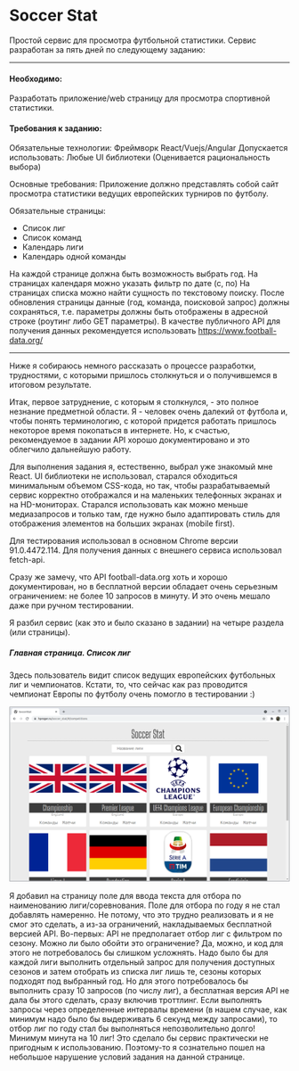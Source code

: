 # Soccer Stat
Простой сервис для просмотра футбольной статистики. Сервис разработан за пять дней по следующему заданию:

***
#### Необходимо:
Разработать приложение/web страницу для просмотра спортивной статистики.

#### Требования к заданию:
Обязательные технологии: Фреймворк React/Vuejs/Angular
Допускается использовать: Любые UI библиотеки (Оценивается
рациональность выбора)

Основные требования:
Приложение должно представлять собой сайт просмотра статистики ведущих
европейских турниров по футболу.

Обязательные страницы:
- Список лиг
- Список команд
- Календарь лиги
- Календарь одной команды

На каждой странице должна быть возможность выбрать год. На страницах календаря можно указать фильтр по дате (с, по)
На страницах списка можно найти сущность по текстовому поиску. После обновления страницы данные (год, команда, поисковой
запрос) должны сохраняться, т.е. параметры должны быть отображены в адресной строке (роутинг либо GET параметры).
В качестве публичного API для получения данных рекомендуется использовать https://www.football-data.org/
***

Ниже я собираюсь немного рассказать о процессе разработки, трудностями, с которыми пришлось столкнуться и о получившемся 
в итоговом результате.

Итак, первое затруднение, с которым я столкнулся, - это полное незнание предметной области. Я - человек очень далекий от 
футбола и, чтобы понять терминологию, с которой придется работать пришлось некоторое время покопаться в интернете. Но, к
счастью, рекомендуемое в задании API хорошо документировано и это облегчило дальнейшую работу.

Для выполнения задания я, естественно, выбрал уже знакомый мне React. UI библиотеки не использовал, старался обходиться 
минимальным объемом CSS-кода, но так, чтобы разрабатываемый сервис корректно отображался и на маленьких телефонных 
экранах и на HD-мониторах. Старался использовать как можно меньше медиазапросов и только там, где нужно было адаптировать
стиль для отображения элементов на больших экранах (mobile first).

Для тестирования использовал в основном Chrome версии 91.0.4472.114. Для получения данных с внешнего сервиса использовал
fetch-api. 

Сразу же замечу, что API football-data.org хоть и хорошо документирован, но в бесплатной версии обладает очень серьезным
ограничением: не более 10 запросов в минуту. И это очень мешало даже при ручном тестировании.

Я разбил сервис (как это и было сказано в задании) на четыре раздела (или страницы).

##### Главная страница. Список лиг

Здесь пользователь видит список ведущих европейских футбольных лиг и чемпионатов. Кстати, то, что сейчас как раз 
проводится чемпионат Европы по футболу очень помогло в тестировании :)

![screenshot](screenshots/screen1.png)

Я добавил на страницу поле для ввода текста для отбора по наименованию лиги/соревнования. Поле для отбора по году я не
стал добавлять намеренно. Не потому, что это трудно реализовать и я не смог это сделать, а из-за ограничений, накладываемых
бесплатной версией API. Во-первых: API не предполагает отбор лиг с фильтром по сезону. Можно ли было обойти это ограничение?
Да, можно, и код для этого не потребовалось бы слишком усложнять. Надо было бы для каждой лиги выполнить отдельный
запрос для получения доступных сезонов и затем отобрать из списка лиг лишь те, сезоны которых подходят под выбранный год.
Но для этого потребовалось бы выполнить сразу 10 запросов (по числу лиг), а бесплатная версия API не дала бы этого сделать,
сразу включив троттлинг. Если выполнять запросы через определенные интервалы времени (в нашем случае, как минимум надо 
было бы выдерживать 6 секунд между запросами), то отбор лиг по году стал бы выполняться непозволительно долго! Минимум 
минута на 10 лиг! Это сделало бы сервис практически не пригодным к использованию. Поэтому-то я сознательно пошел на 
небольшое нарушение условий задания на данной странице.



